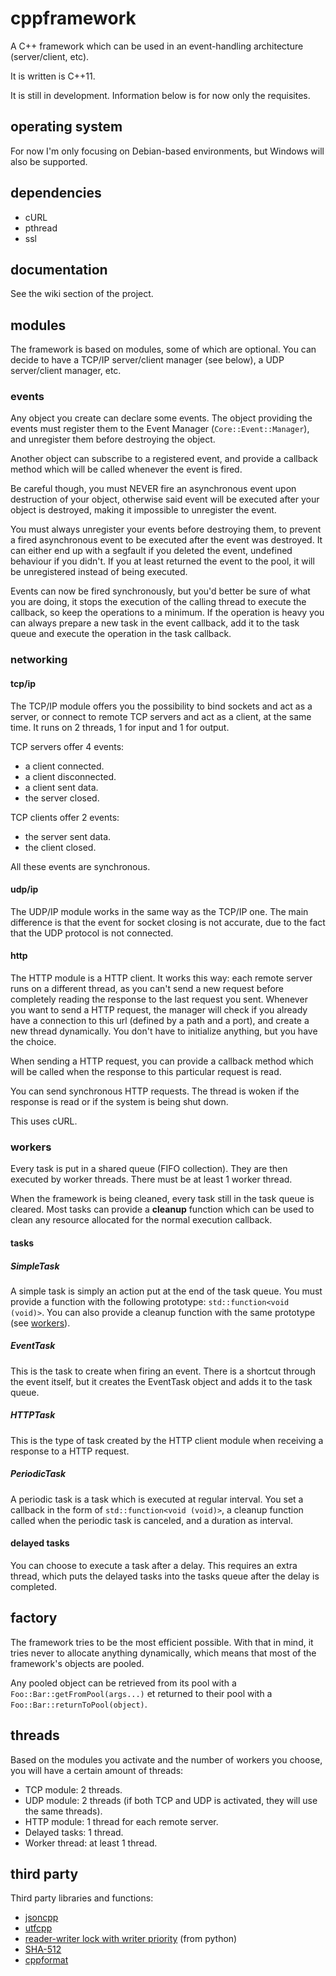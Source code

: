 # cppframework

A C++ framework which can be used in an event-handling architecture (server/client, etc).

It is written is C++11.

It is still in development. Information below is for now only the requisites.

## operating system

For now I'm only focusing on Debian-based environments, but Windows will also be supported.

## dependencies

- cURL
- pthread
- ssl

## documentation

See the wiki section of the project.

## modules

The framework is based on modules, some of which are optional. You can decide to have a TCP/IP server/client manager (see below), a UDP server/client manager, etc.

### events

Any object you create can declare some events. The object providing the events must register them to the Event Manager (`Core::Event::Manager`), and unregister them before destroying the object.

Another object can subscribe to a registered event, and provide a callback method which will be called whenever the event is fired.

Be careful though, you must NEVER fire an asynchronous event upon destruction of your object, otherwise said event will be executed after your object is destroyed, making it impossible to unregister the event.

You must always unregister your events before destroying them, to prevent a fired asynchronous event to be executed after the event was destroyed. It can either end up with a segfault if you deleted the event, undefined behaviour if you didn't. If you at least returned the event to the pool, it will be unregistered instead of being executed.

Events can now be fired synchronously, but you'd better be sure of what you are doing, it stops the execution of the calling thread to execute the callback, so keep the operations to a minimum. If the operation is heavy you can always prepare a new task in the event callback, add it to the task queue and execute the operation in the task callback.

### networking

#### tcp/ip

The TCP/IP module offers you the possibility to bind sockets and act as a server, or connect to remote TCP servers and act as a client, at the same time. It runs on 2 threads, 1 for input and 1 for output.

TCP servers offer 4 events:
- a client connected.
- a client disconnected.
- a client sent data.
- the server closed.

TCP clients offer 2 events:
- the server sent data.
- the client closed.

All these events are synchronous.

#### udp/ip

The UDP/IP module works in the same way as the TCP/IP one. The main difference is that the event for socket closing is not accurate, due to the fact that the UDP protocol is not connected.

#### http

The HTTP module is a HTTP client. It works this way: each remote server runs on a different thread, as you can't send a new request before completely reading the response to the last request you sent. Whenever you want to send a HTTP request, the manager will check if you already have a connection to this url (defined by a path and a port), and create a new thread dynamically. You don't have to initialize anything, but you have the choice.

When sending a HTTP request, you can provide a callback method which will be called when the response to this particular request is read.

You can send synchronous HTTP requests. The thread is woken if the response is read or if the system is being shut down.

This uses cURL.

### workers

Every task is put in a shared queue (FIFO collection).
They are then executed by worker threads. There must be at least 1 worker thread.

When the framework is being cleaned, every task still in the task queue is cleared.
Most tasks can provide a **cleanup** function which can be used to clean any resource allocated for the normal execution callback.

#### tasks

##### SimpleTask

A simple task is simply an action put at the end of the task queue. You must provide a function with the following prototype: `std::function<void (void)>`.
You can also provide a cleanup function with the same prototype (see [workers](#workers)).

##### EventTask

This is the task to create when firing an event. There is a shortcut through the event itself, but it creates the EventTask object and adds it to the task queue.

##### HTTPTask

This is the type of task created by the HTTP client module when receiving a response to a HTTP request.

##### PeriodicTask

A periodic task is a task which is executed at regular interval. You set a callback in the form of `std::function<void (void)>`, a cleanup function called when the periodic task is canceled, and a duration as interval.

#### delayed tasks

You can choose to execute a task after a delay. This requires an extra thread, which puts the delayed tasks into the tasks queue after the delay is completed.

## factory

The framework tries to be the most efficient possible. With that in mind, it tries never to allocate anything dynamically, which means that most of the framework's objects are pooled.

Any pooled object can be retrieved from its pool with a `Foo::Bar::getFromPool(args...)` et returned to their pool with a `Foo::Bar::returnToPool(object)`.

## threads

Based on the modules you activate and the number of workers you choose, you will have a certain amount of threads:
- TCP module: 2 threads.
- UDP module: 2 threads (if both TCP and UDP is activated, they will use the same threads).
- HTTP module: 1 thread for each remote server.
- Delayed tasks: 1 thread.
- Worker thread: at least 1 thread.

## third party

Third party libraries and functions:
- [jsoncpp](https://github.com/open-source-parsers/jsoncpp)
- [utfcpp](http://sourceforge.net/projects/utfcpp/)
- [reader-writer lock with writer priority](http://code.activestate.com/recipes/577803-reader-writer-lock-with-priority-for-writers/) (from python)
- [SHA-512](http://www.zedwood.com/article/cpp-sha512-function)
- [cppformat](http://cppformat.github.io/latest/)
